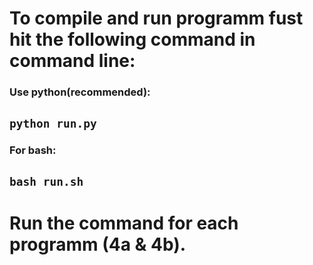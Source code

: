 # To compile and run programm fust hit the following command in command line:

### Use python(recommended):
## ```python run.py```

### For bash:
## ```bash run.sh```

# Run the command for each programm (4a & 4b).
